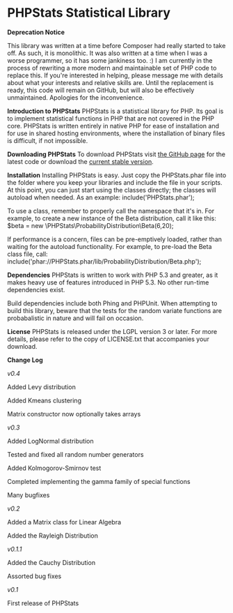 PHPStats Statistical Library
============================

**Deprecation Notice**

This library was written at a time before Composer had really started to take off. As such, it is monolithic. It was also written at a time when I was a worse programmer, so it has some jankiness too. :) I am currently in the process of rewriting a more modern and maintainable set of PHP code to replace this. If you're interested in helping, please message me with details about what your interests and relative skills are. Until the replacement is ready, this code will remain on GitHub, but will also be effectively unmaintained. Apologies for the inconvenience.

**Introduction to PHPStats**
PHPStats is a statistical library for PHP.  Its goal is to implement
statistical functions in PHP that are not covered in the PHP core.
PHPStats is written entirely in native PHP for ease of installation
and for use in shared hosting environments, where the installation
of binary files is difficult, if not impossible.

**Downloading PHPStats**
To download PHPStats visit
<a href="https://github.com/mcordingley/PHPStats">the GitHub page</a>
for the latest code or download the
<a href="https://github.com/mcordingley/PHPStats/zipball/v0.4">current stable version</a>.

**Installation**
Installing PHPStats is easy.  Just copy the PHPStats.phar file into the
folder where you keep your libraries and include the file in your scripts.
At this point, you can just start using the classes directly; the classes
will autoload when needed.  As an example:
include('PHPStats.phar');

To use a class, remember to properly call the namespace that it's in.  For
example, to create a new instance of the Beta distribution, call it like this:
$beta = new \PHPStats\ProbabilityDistribution\Beta(6,20);

If performance is a concern, files can be pre-emptively loaded, rather than
waiting for the autoload functionality.  For example, to pre-load the Beta class
file, call: include('phar://PHPStats.phar/lib/ProbabilityDistribution/Beta.php');

**Dependencies**
PHPStats is written to work with PHP 5.3 and greater, as it makes heavy use
of features introduced in PHP 5.3.  No other run-time dependencies exist.

Build dependencies include both Phing and PHPUnit.  When attempting to build
this library, beware that the tests for the random variate functions are
probabalistic in nature and will fail on occasion.

**License**
PHPStats is released under the LGPL version 3 or later.  For more details,
please refer to the copy of LICENSE.txt that accompanies your download.

**Change Log**

*v0.4*

Added Levy distribution

Added Kmeans clustering

Matrix constructor now optionally takes arrays

*v0.3*

Added LogNormal distribution

Tested and fixed all random number generators

Added Kolmogorov-Smirnov test

Completed implementing the gamma family of special functions

Many bugfixes

*v0.2*

Added a Matrix class for Linear Algebra

Added the Rayleigh Distribution

*v0.1.1*

Added the Cauchy Distribution

Assorted bug fixes

*v0.1* 

First release of PHPStats
